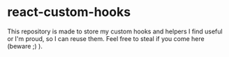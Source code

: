 # react-custom-hooks

This repository is made to store my custom hooks and helpers I find useful or I'm proud, so I can reuse them. Feel free to steal if you come here (beware  ;) ).

